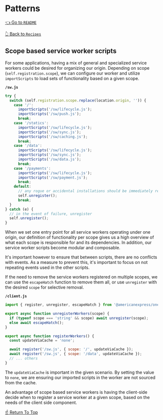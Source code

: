 # Patterns

[👈 Go to `README`](../../README.md)

[👆 Back to `Recipes`](./README.md)

## Scope based service worker scripts

For some applications, having a mix of general and specialized service workers
could be desired for organizing our origin.
Depending on scope (`self.registration.scope`), we can configure our worker and
utilize `importScripts` to load sets of functionality based on a given scope.

**`/sw.js`**

```js
try {
  switch (self.registration.scope.replace(location.origin, '')) {
    case '/':
      importScripts('/sw/lifecycle.js');
      importScripts('/sw/push.js');
      break;
    case '/statics':
      importScripts('/sw/lifecycle.js');
      importScripts('/sw/sync.js');
      importScripts('/sw/caching.js');
      break;
    case '/data':
      importScripts('/sw/lifecycle.js');
      importScripts('/sw/sync.js');
      importScripts('/sw/data.js');
      break;
    case '/payments':
      importScripts('/sw/lifecycle.js');
      importScripts('/sw/payment.js');
      break;
    default:
      // any rogue or accidental installations should be immediately removed
      self.unregister();
      break;
  }
} catch (e) {
  // in the event of failure, unregister
  self.unregister();
}
```

When we set one entry point for all service workers operating under one origin,
our definition of functionality per scope gives us a high overview of what each
scope is responsible for and its dependencies. In addition, our service worker
scripts become modular and composable.

It's important however to ensure that between scripts, there are no conflicts with
events. As a measure to prevent this, it's important to focus on not repeating
events used in the other scripts.

If the need to remove the service workers registered on multiple scopes,
we can use the `escapeHatch` function to remove them all, or use `unregister`
with the desired `scope` for selective removal.

**`/client.js`**

```js
import { register, unregister, escapeHatch } from '@americanexpress/one-service-worker';

export async function unregisterWorkers(scope) {
  if (typeof scope === 'string' && scope) await unregister(scope);
  else await escapeHatch();
}

export async function registerWorkers() {
  const updateViaCache = 'none';

  await register('/sw.js', { scope: '/', updateViaCache });
  await register('/sw.js', { scope: '/data', updateViaCache });
  // ... others
}
```

The `updateViaCache` is important in the given scenario. By setting the value to `none`,
we are ensuring our imported scripts in the worker are not sourced from the cache.

An advantage of scope based service workers is having the client-side decide when
to register a service worker at a given scope, based on the needs of the client
side component.

[☝️ Return To Top](#-patterns)